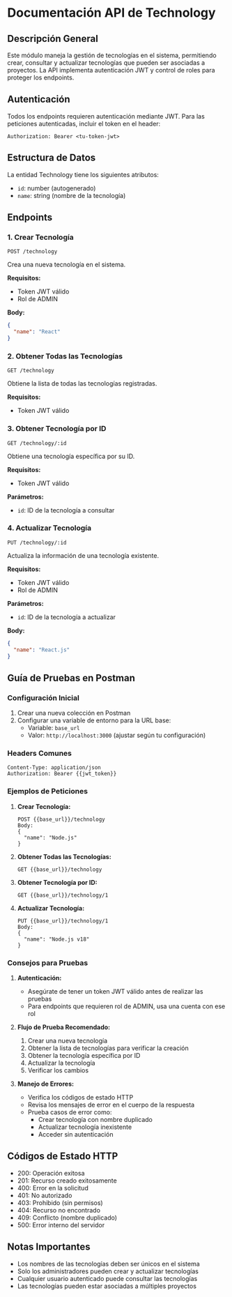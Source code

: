 # Documentación API de Technology

## Descripción General

Este módulo maneja la gestión de tecnologías en el sistema, permitiendo crear, consultar y actualizar tecnologías que pueden ser asociadas a proyectos. La API implementa autenticación JWT y control de roles para proteger los endpoints.

## Autenticación

Todos los endpoints requieren autenticación mediante JWT. Para las peticiones autenticadas, incluir el token en el header:

```
Authorization: Bearer <tu-token-jwt>
```

## Estructura de Datos

La entidad Technology tiene los siguientes atributos:

- `id`: number (autogenerado)
- `name`: string (nombre de la tecnología)

## Endpoints

### 1. Crear Tecnología

```http
POST /technology
```

Crea una nueva tecnología en el sistema.

**Requisitos:**

- Token JWT válido
- Rol de ADMIN

**Body:**

```json
{
  "name": "React"
}
```

### 2. Obtener Todas las Tecnologías

```http
GET /technology
```

Obtiene la lista de todas las tecnologías registradas.

**Requisitos:**

- Token JWT válido

### 3. Obtener Tecnología por ID

```http
GET /technology/:id
```

Obtiene una tecnología específica por su ID.

**Requisitos:**

- Token JWT válido

**Parámetros:**

- `id`: ID de la tecnología a consultar

### 4. Actualizar Tecnología

```http
PUT /technology/:id
```

Actualiza la información de una tecnología existente.

**Requisitos:**

- Token JWT válido
- Rol de ADMIN

**Parámetros:**

- `id`: ID de la tecnología a actualizar

**Body:**

```json
{
  "name": "React.js"
}
```

## Guía de Pruebas en Postman

### Configuración Inicial

1. Crear una nueva colección en Postman
2. Configurar una variable de entorno para la URL base:
   - Variable: `base_url`
   - Valor: `http://localhost:3000` (ajustar según tu configuración)

### Headers Comunes

```
Content-Type: application/json
Authorization: Bearer {{jwt_token}}
```

### Ejemplos de Peticiones

1. **Crear Tecnología:**

   ```http
   POST {{base_url}}/technology
   Body:
   {
     "name": "Node.js"
   }
   ```

2. **Obtener Todas las Tecnologías:**

   ```http
   GET {{base_url}}/technology
   ```

3. **Obtener Tecnología por ID:**

   ```http
   GET {{base_url}}/technology/1
   ```

4. **Actualizar Tecnología:**
   ```http
   PUT {{base_url}}/technology/1
   Body:
   {
     "name": "Node.js v18"
   }
   ```

### Consejos para Pruebas

1. **Autenticación:**

   - Asegúrate de tener un token JWT válido antes de realizar las pruebas
   - Para endpoints que requieren rol de ADMIN, usa una cuenta con ese rol

2. **Flujo de Prueba Recomendado:**

   1. Crear una nueva tecnología
   2. Obtener la lista de tecnologías para verificar la creación
   3. Obtener la tecnología específica por ID
   4. Actualizar la tecnología
   5. Verificar los cambios

3. **Manejo de Errores:**
   - Verifica los códigos de estado HTTP
   - Revisa los mensajes de error en el cuerpo de la respuesta
   - Prueba casos de error como:
     - Crear tecnología con nombre duplicado
     - Actualizar tecnología inexistente
     - Acceder sin autenticación

## Códigos de Estado HTTP

- 200: Operación exitosa
- 201: Recurso creado exitosamente
- 400: Error en la solicitud
- 401: No autorizado
- 403: Prohibido (sin permisos)
- 404: Recurso no encontrado
- 409: Conflicto (nombre duplicado)
- 500: Error interno del servidor

## Notas Importantes

- Los nombres de las tecnologías deben ser únicos en el sistema
- Solo los administradores pueden crear y actualizar tecnologías
- Cualquier usuario autenticado puede consultar las tecnologías
- Las tecnologías pueden estar asociadas a múltiples proyectos
